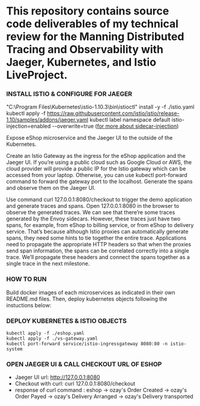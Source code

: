 # This repository contains source code deliverables of my technical review for the Manning Distributed Tracing and Observability with Jaeger, Kubernetes, and Istio LiveProject.

### INSTALL ISTIO & CONFIGURE FOR JAEGER
"C:\Program Files\Kubernetes\istio-1.10.3\bin\istioctl" install -y -f ./istio.yaml
kubectl apply -f https://raw.githubusercontent.com/istio/istio/release-1.10/samples/addons/jaeger.yaml
kubectl label namespace default istio-injection=enabled --overwrite=true
([for more about sidecar-injection](https://istio.io/latest/docs/setup/additional-setup/sidecar-injection/))



Expose eShop microservice and the Jaeger UI to the outside of the Kubernetes.

Create an Istio Gateway as the ingress for the eShop application and the Jaeger UI.
If you’re using a public cloud such as Google Cloud or AWS, the cloud provider will provide a public IP for the Istio gateway which can be accessed from your laptop. Otherwise, you can use kubectl port-forward command to forward the gateway port to the localhost.
Generate the spans and observe them on the Jaeger UI.

Use command curl 127.0.0.1:8080/checkout to trigger the demo application and generate traces and spans.
Open 127.0.0.1:8080 in the browser to observe the generated traces. We can see that there’re some traces generated by the Envoy sidecars. However, these traces just have two spans, for example, from eShop to billing service, or from eShop to delivery service. That’s because although Istio proxies can automatically generate spans, they need some hints to tie together the entire trace. Applications need to propagate the appropriate HTTP headers so that when the proxies send span information, the spans can be correlated correctly into a single trace. We’ll propagate these headers and connect the spans together as a single trace in the next milestone.

### HOW TO RUN 
Build docker images of each microservices as indicated in their own README.md files. Then, deploy kubernetes objects following the instuctions below:

### DEPLOY KUBERNETES & ISTIO OBJECTS
```
kubectl apply -f ./eshop.yaml
kubectl apply -f ./vs-gateway.yaml
kubectl port-forward service/istio-ingressgateway 8080:80 -n istio-system 
```

### OPEN JAEGER UI & CALL CHECKOUT URL OF ESHOP 
* Jaeger UI url: http://127.0.0.1:8080
* Checkout with curl: curl 127.0.0.1:8080/checkout
* response of curl command : eshop -> ozay's Order Created -> ozay's Order Payed -> ozay's Delivery Arranged -> ozay's Delivery transported
